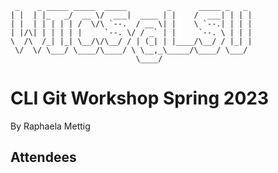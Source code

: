      _    _ _____ _____  _____         _      _____ _   _  
    | |  | |_   _/  __ \/  ___|  ____ | |    /  ___| | | |  
    | |  | | | | | /  \/\ `--.  / __ \| |    \ `--.| | | | 
    | |/\| | | | | |     `--. \/ / _` | |     `--. \ | | | 
    \  /\  /_| |_| \__/\/\__/ / | (_| | |____/\__/ / |_| | 
     \/  \/ \___/ \____/\____/ \ \__,_\_____/\____/ \___/  
                                \____/                    

# CLI Git Workshop Spring 2023
By Raphaela Mettig

## Attendees
